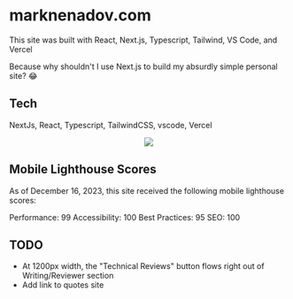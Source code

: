 # marknenadov.com

This site was built with React, Next.js, Typescript, Tailwind, VS Code, and Vercel

Because why shouldn't I use Next.js to build my absurdly simple personal site? 😂 

## Tech

NextJs, React, Typescript, TailwindCSS, vscode, Vercel

<p align="center">
  <a href="https://skillicons.dev">
    <img src="https://skillicons.dev/icons?i=nextjs,react,typescript,tailwindcss,vscode,vercel" />
  </a>
</p>

## Mobile Lighthouse Scores

As of December 16, 2023, this site received the following mobile lighthouse scores:

Performance: 99
Accessibility: 100
Best Practices: 95
SEO: 100

## TODO

* At 1200px width, the "Technical Reviews" button flows right out of Writing/Reviewer section
* Add link to quotes site